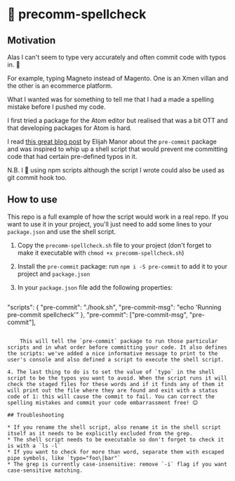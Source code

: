 # 📎 precomm-spellcheck

## Motivation

Alas I can't seem to type very accurately and often commit code with typos in. 🙊

For example, typing Magneto instead of Magento. One is an Xmen villan and the other is an ecommerce platform.

What I wanted was for something to tell me that I had a made a spelling mistake before I pushed my code.

I first tried a package for the Atom editor but realised that was a bit OTT and that developing packages for Atom is hard.

I read [this great blog post](http://elijahmanor.com/npm-precommit-scripts/) by Elijah Manor about the `pre-commit` package and was inspired to whip up a shell script that would prevent me committing code that had certain pre-defined typos in it. 

N.B. I 💜 using npm scripts although the script I wrote could also be used as git commit hook too.

## How to use

This repo is a full example of how the script would work in a real repo. If you want to use it in your project, you'll just need to add some lines to your `package.json` and use the shell script.

1. Copy the `precomm-spellcheck.sh` file to your project (don't forget to make it executable with `chmod +x precomm-spellcheck.sh`)

2. Install the `pre-commit` package: run `npm i -S pre-commit` to add it to your project and `package.json`

3. In your `package.json` file add the following properties:

    ```
"scripts": {
  "pre-commit": "./hook.sh",
  "pre-commit-msg": "echo 'Running pre-commit spellcheck'"
},
"pre-commit": ["pre-commit-msg", "pre-commit"],
```

    This will tell the `pre-commit` package to run those particular scripts and in what order before committing your code. It also defines the scripts: we've added a nice informative message to print to the user's console and also defined a script to execute the shell script.

4. The last thing to do is to set the value of `typo` in the shell script to be the typos you want to avoid. When the script runs it will check the staged files for these words and if it finds any of them it will print out the file where they are found and exit with a status code of 1: this will cause the commit to fail. You can correct the spelling mistakes and commit your code embarrassment free! 😌

## Troubleshooting

* If you rename the shell script, also rename it in the shell script itself as it needs to be explicitly excluded from the grep.
* The shell script needs to be executable so don't forget to check it is with a `ls -l`
* If you want to check for more than word, separate them with escaped pipe symbols, like `typo="foo\|bar"`
* The grep is currently case-insensitive: remove `-i` flag if you want case-sensitive matching.